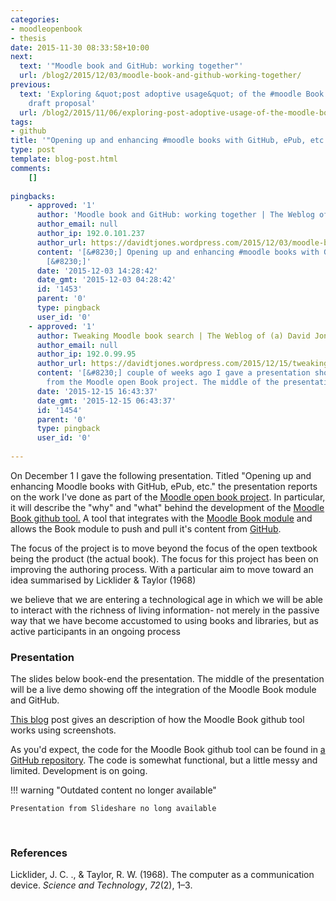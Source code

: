```yaml
---
categories:
- moodleopenbook
- thesis
date: 2015-11-30 08:33:58+10:00
next:
  text: '"Moodle book and GitHub: working together"'
  url: /blog2/2015/12/03/moodle-book-and-github-working-together/
previous:
  text: 'Exploring &quot;post adoptive usage&quot; of the #moodle Book module - a
    draft proposal'
  url: /blog2/2015/11/06/exploring-post-adoptive-usage-of-the-moodle-book-module-a-draft-proposal/
tags:
- github
title: '"Opening up and enhancing #moodle books with GitHub, ePub, etc."'
type: post
template: blog-post.html
comments:
    []
    
pingbacks:
    - approved: '1'
      author: 'Moodle book and GitHub: working together | The Weblog of (a) David Jones'
      author_email: null
      author_ip: 192.0.101.237
      author_url: https://davidtjones.wordpress.com/2015/12/03/moodle-book-and-github-working-together/
      content: '[&#8230;] Opening up and enhancing #moodle books with GitHub, ePub, etc.
        [&#8230;]'
      date: '2015-12-03 14:28:42'
      date_gmt: '2015-12-03 04:28:42'
      id: '1453'
      parent: '0'
      type: pingback
      user_id: '0'
    - approved: '1'
      author: Tweaking Moodle book search | The Weblog of (a) David Jones
      author_email: null
      author_ip: 192.0.99.95
      author_url: https://davidtjones.wordpress.com/2015/12/15/tweaking-moodle-book-search/
      content: '[&#8230;] couple of weeks ago I gave a presentation showing off some work
        from the Moodle open Book project. The middle of the presentation was a live [&#8230;]'
      date: '2015-12-15 16:43:37'
      date_gmt: '2015-12-15 06:43:37'
      id: '1454'
      parent: '0'
      type: pingback
      user_id: '0'
    
---
```

On December 1 I gave the following presentation. Titled "Opening up and enhancing Moodle books with GitHub, ePub, etc." the presentation reports on the work I've done as part of the [Moodle open book project](/blog2/the-moodle-open-book-module-project/). In particular, it will describe the "why" and "what" behind the development of the [Moodle Book github tool.](https://github.com/djplaner/moodle-booktool_github) A tool that integrates with the [Moodle Book module](https://docs.moodle.org/30/en/Book_module) and allows the Book module to push and pull it's content from [GitHub](http://github.com).

The focus of the project is to move beyond the focus of the open textbook being the product (the actual book). The focus for this project has been on improving the authoring process. With a particular aim to move toward an idea summarised by Licklider & Taylor (1968)

we believe that we are entering a technological age in which we will be able to interact with the richness of living information- not merely in the passive way that we have become accustomed to using books and libraries, but as active participants in an ongoing process

### Presentation

The slides below book-end the presentation. The middle of the presentation will be a live demo showing off the integration of the Moodle Book module and GitHub.

[This blog](/blog2/2015/12/03/moodle-book-and-github-working-together/) post gives an description of how the Moodle Book github tool works using screenshots.

As you'd expect, the code for the Moodle Book github tool can be found in [a GitHub repository](https://github.com/djplaner/moodle-booktool_github). The code is somewhat functional, but a little messy and limited. Development is on going.


!!! warning "Outdated content no longer available"

    Presentation from Slideshare no long available


 

### References

Licklider, J. C. ., & Taylor, R. W. (1968). The computer as a communication device. _Science and Technology_, _72_(2), 1–3.